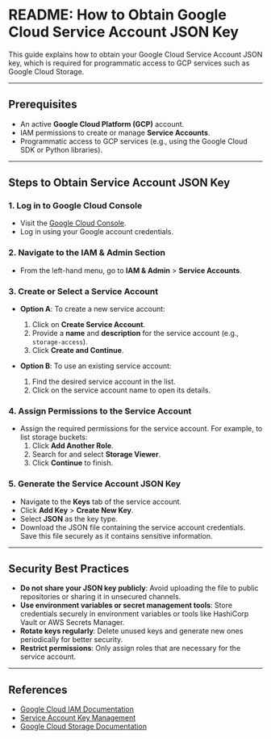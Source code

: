 # README: How to Obtain Google Cloud Service Account JSON Key

This guide explains how to obtain your Google Cloud Service Account JSON key, which is required for programmatic access to GCP services such as Google Cloud Storage.

---

## Prerequisites
- An active **Google Cloud Platform (GCP)** account.
- IAM permissions to create or manage **Service Accounts**.
- Programmatic access to GCP services (e.g., using the Google Cloud SDK or Python libraries).

---

## Steps to Obtain Service Account JSON Key

### 1. Log in to Google Cloud Console
   - Visit the [Google Cloud Console](https://console.cloud.google.com/).
   - Log in using your Google account credentials.

### 2. Navigate to the IAM & Admin Section
   - From the left-hand menu, go to **IAM & Admin** > **Service Accounts**.

### 3. Create or Select a Service Account
   - **Option A**: To create a new service account:
     1. Click on **Create Service Account**.
     2. Provide a **name** and **description** for the service account (e.g., `storage-access`).
     3. Click **Create and Continue**.

   - **Option B**: To use an existing service account:
     1. Find the desired service account in the list.
     2. Click on the service account name to open its details.

### 4. Assign Permissions to the Service Account
   - Assign the required permissions for the service account. For example, to list storage buckets:
     1. Click **Add Another Role**.
     2. Search for and select **Storage Viewer**.
     3. Click **Continue** to finish.

### 5. Generate the Service Account JSON Key
   - Navigate to the **Keys** tab of the service account.
   - Click **Add Key** > **Create New Key**.
   - Select **JSON** as the key type.
   - Download the JSON file containing the service account credentials. Save this file securely as it contains sensitive information.

---

## Security Best Practices
- **Do not share your JSON key publicly**: Avoid uploading the file to public repositories or sharing it in unsecured channels.
- **Use environment variables or secret management tools**: Store credentials securely in environment variables or tools like HashiCorp Vault or AWS Secrets Manager.
- **Rotate keys regularly**: Delete unused keys and generate new ones periodically for better security.
- **Restrict permissions**: Only assign roles that are necessary for the service account.

---

## References
- [Google Cloud IAM Documentation](https://cloud.google.com/iam/docs/)
- [Service Account Key Management](https://cloud.google.com/iam/docs/creating-managing-service-account-keys)
- [Google Cloud Storage Documentation](https://cloud.google.com/storage/docs/)
